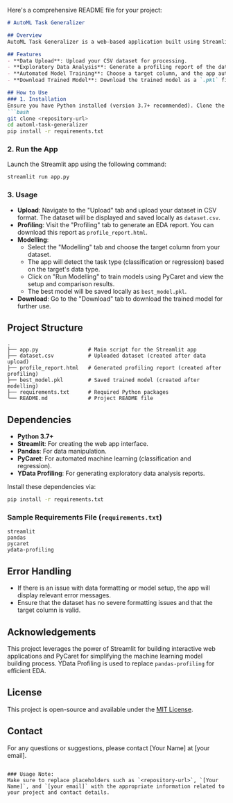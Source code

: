Here's a comprehensive README file for your project:

```markdown
# AutoML Task Generalizer

## Overview
AutoML Task Generalizer is a web-based application built using Streamlit that automates the process of training machine learning models for both classification and regression tasks. The app offers a user-friendly interface for data upload, exploratory data analysis (EDA), model training, and downloading trained models. 

## Features
- **Data Upload**: Upload your CSV dataset for processing.
- **Exploratory Data Analysis**: Generate a profiling report of the dataset to understand its structure and statistics.
- **Automated Model Training**: Choose a target column, and the app automatically determines the task type (classification or regression) and builds the best model using PyCaret.
- **Download Trained Model**: Download the trained model as a `.pkl` file for deployment or further use.

## How to Use
### 1. Installation
Ensure you have Python installed (version 3.7+ recommended). Clone the repository and install the required packages:
```bash
git clone <repository-url>
cd automl-task-generalizer
pip install -r requirements.txt
```

### 2. Run the App
Launch the Streamlit app using the following command:
```bash
streamlit run app.py
```

### 3. Usage
- **Upload**: Navigate to the "Upload" tab and upload your dataset in CSV format. The dataset will be displayed and saved locally as `dataset.csv`.
- **Profiling**: Visit the "Profiling" tab to generate an EDA report. You can download this report as `profile_report.html`.
- **Modelling**:
  - Select the "Modelling" tab and choose the target column from your dataset.
  - The app will detect the task type (classification or regression) based on the target's data type.
  - Click on "Run Modelling" to train models using PyCaret and view the setup and comparison results.
  - The best model will be saved locally as `best_model.pkl`.
- **Download**: Go to the "Download" tab to download the trained model for further use.

## Project Structure
```
.
├── app.py                # Main script for the Streamlit app
├── dataset.csv           # Uploaded dataset (created after data upload)
├── profile_report.html   # Generated profiling report (created after profiling)
├── best_model.pkl        # Saved trained model (created after modelling)
├── requirements.txt      # Required Python packages
└── README.md             # Project README file
```

## Dependencies
- **Python 3.7+**
- **Streamlit**: For creating the web app interface.
- **Pandas**: For data manipulation.
- **PyCaret**: For automated machine learning (classification and regression).
- **YData Profiling**: For generating exploratory data analysis reports.

Install these dependencies via:
```bash
pip install -r requirements.txt
```

### Sample Requirements File (`requirements.txt`)
```
streamlit
pandas
pycaret
ydata-profiling
```

## Error Handling
- If there is an issue with data formatting or model setup, the app will display relevant error messages.
- Ensure that the dataset has no severe formatting issues and that the target column is valid.

## Acknowledgements
This project leverages the power of Streamlit for building interactive web applications and PyCaret for simplifying the machine learning model building process. YData Profiling is used to replace `pandas-profiling` for efficient EDA.

## License
This project is open-source and available under the [MIT License](LICENSE).

## Contact
For any questions or suggestions, please contact [Your Name] at [your email].
```

### Usage Note:
Make sure to replace placeholders such as `<repository-url>`, `[Your Name]`, and `[your email]` with the appropriate information related to your project and contact details.

